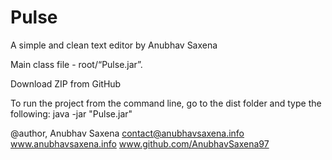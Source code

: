 # Pulse
A simple and clean text editor by Anubhav Saxena

Main class file - root/“Pulse.jar”.

Download ZIP from GitHub

To run the project from the command line, go to the dist folder and
type the following:
java -jar "Pulse.jar"

@author, Anubhav Saxena
contact@anubhavsaxena.info
www.anubhavsaxena.info
www.github.com/AnubhavSaxena97